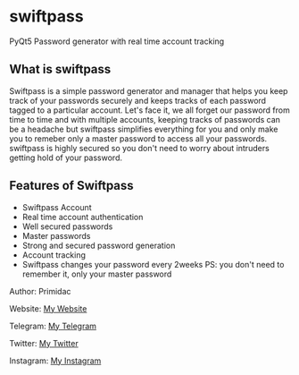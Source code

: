 # swiftpass
PyQt5 Password generator with real time account tracking

## What is swiftpass
Swiftpass is a simple password generator and manager that helps you keep track of your passwords securely and keeps tracks of each password tagged to a particular account. Let's face it, we all forget our password from time to time and with multiple accounts, keeping tracks of passwords can be a headache but swiftpass simplifies everything for you and only make you to remeber only a master password to access all your passwords. swiftpass is highly secured so you don't need to worry about intruders getting hold of your password.

## Features of Swiftpass
* Swiftpass Account
* Real time account authentication
* Well secured passwords 
* Master passwords
* Strong and secured password generation
* Account tracking 
* Swiftpass changes your password every 2weeks PS: you don't need to remember it, only your master password

Author: Primidac

Website: [My Website](https://primidac.tech)

Telegram: [My Telegram](https://t.me/primidac)

Twitter: [My Twitter](https://twitter.com/primidac)

Instagram: [My Instagram](https://instagram.com/primidaccodes)

